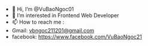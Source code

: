 - 👋 Hi, I’m @VuBaoNgoc01
- 👀 I’m interested in Frontend Web Developer
- 📫 How to reach me : 
- Gmail: vbngoc211201@gmail.com
- facebook: https://www.facebook.com/VuBaoNgoc21

<!---
VuBaoNgoc01/VuBaoNgoc01 is a ✨ special ✨ repository because its `README.md` (this file) appears on your GitHub profile.
You can click the Preview link to take a look at your changes.
--->
